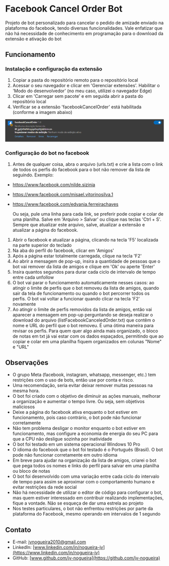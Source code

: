 # Facebook Cancel Order Bot

Projeto de bot personalizado para cancelar o pedido de amizade enviado na plataforma do facebook, tendo diversas funcionalidades. Vale enfatizar que não há necessidade de conhecimento em programação para o download da extensão e ativação do bot

## Funcionamento

### Instalação e configuração da extensão
1. Copiar a pasta do repositório remoto para o repositório local
2. Acessar o seu navegador e clicar em 'Gerenciar extensões'. Habilitar o 'Modo do desenvolvedor' (no meu caso, utilizei o navegador Edge)
3. Clicar em 'Carregar sem pacote' e em seguida abrir a pasta do repositório local
4. Verificar se a extensão 'facebookCancelOrder' está habilitada (conforme a imagem abaixo)

![Visualização da extensão habilitada pelo navegador Edge](image/extension.png)

### Configuração do bot no facebook
1. Antes de qualquer coisa, abra o arquivo (urls.txt) e crie a lista com o link de todos os perfis do facebook para o bot não remover da lista de seguindo.  Exemplo:
  - https://www.facebook.com/nilde.sizinia
  - https://www.facebook.com/misael.vitorinosilva.1
  - https://www.facebook.com/edvania.ferreirachaves
  
    Ou seja, pule uma linha para cada link, se preferir pode copiar e colar de uma planilha. Salve em 'Arquivo > Salvar' ou clique nas teclas 'Ctrl + S'. Sempre que atualizar este arquivo, salve, atualizar a extensão e atualizar a página do facebook.
1. Abrir o facebook e atualizar a página, clicando na tecla 'F5' localizada na parte superior do teclado
2. Na aba do perfil do facebook, clicar em 'Amigos'
3. Após a página estar totalmente carregada, clique na tecla 'F2'
4. Ao abrir a mensagem de pop-up, insira a quantidade de pessoas que o bot vai remover da lista de amigos e clique em 'Ok' ou aperte 'Enter'
5. Insira quantos segundos para durar cada ciclo de intervalo de tempo entre cada unfollow
6. O bot vai parar o funcionamento automaticamente nesses casos: ao atingir o limite de perfis que o bot removeu da lista de amigos, quando sair da tela de funcionamento ou quando o bot percorrer todos os perfis. O bot vai voltar a funcionar quando clicar na tecla 'F2' novamente
7. Ao atingir o limite de perfis removidos da lista de amigos, então vai aparecer a mensagem em pop-up perguntando se deseja realizar o download do arquivo (listFacebookCanceledOrder.txt) que contêm o nome e URL do perfil que o bot removeu. É uma ótima maneira para revisar os perfis. Para quem quer algo ainda mais organizado, o bloco de notas em txt já vai estar com os dados espaçados, permitindo que ao copiar e colar em uma planilha fiquem organizados em colunas "Nome" e "URL"



## Observações

- O grupo Meta (facebook, instagram, whatsapp, messenger, etc.) tem restrições com o uso de bots, então use por conta e risco. 
- Uma recomendação, seria evitar deixar remover muitas pessoas na mesma hora. 
- O bot foi criado com o objetivo de diminuir as ações manuais, melhorar a organização e aumentar o tempo livre. Ou seja, sem objetivos maliciosos
- Deixe a página do facebook ativa enquanto o bot estiver em funcionamento, pois caso contrário, o bot pode não funcionar corretamente
- Não tem problema desligar o monitor enquanto o bot estiver em funcionamento, mas configure a economia de energia do seu PC para que a CPU não desligue sozinha por inatividade
- O bot foi testado em um sistema operacional Windows 10 Pro
- O idioma do facebook que o bot foi testado é o Português (Brasil). O bot pode não funcionar corretamente em outro idioma
- Em breve para ajudar na organização da lista de amigos, criarei o bot que pega todos os nomes e links do perfil para salvar em uma planilha ou bloco de notas
- O bot foi desenvolvido com uma variação entre cada ciclo do intervalo de tempo para assim se aproximar com o comportamento humano e evitar restrições da rede social
- Não há necessidade de utilizar o editor de código para configurar o bot, mas quem estiver interessado em contribuir realizando implementações, fique a vontade. Não se esqueça de dar uma estrela ao projeto
- Nos testes particulares, o bot não enfrentou restrições por parte da plataforma do Facebook, mesmo operando em intervalos de 1 segundo

## Contato

- E-mail: [jvnogueira2010@gmail.com](mailto:jvnogueira2010@gmail.com)
- LinkedIn: [www.linkedin.com/in/nogueira-jv](https://www.linkedin.com/in/nogueira-jv)
- GitHub: [www.github.com/jv-nogueira](https://github.com/jv-nogueira)